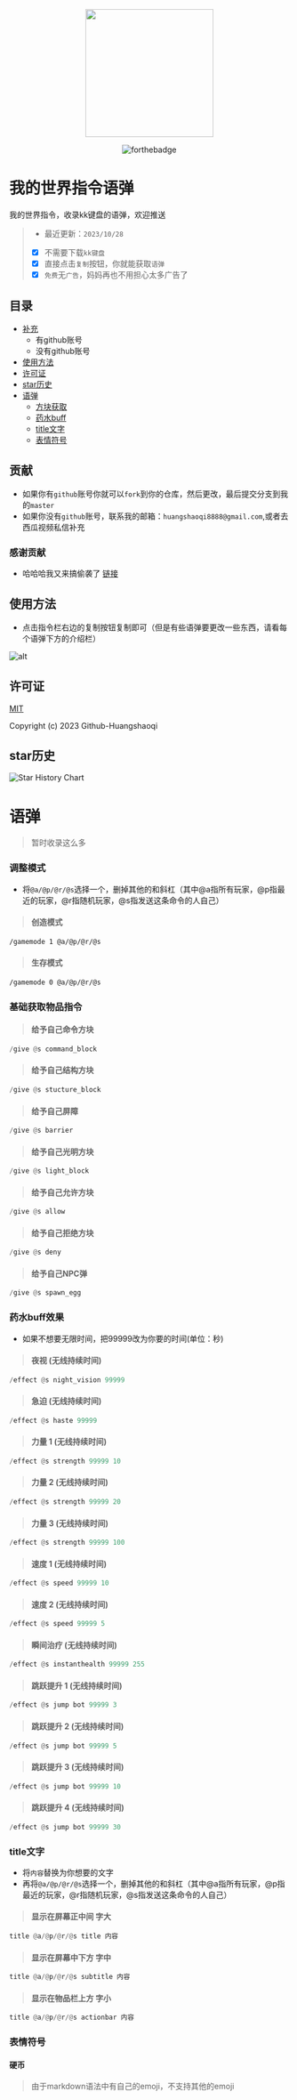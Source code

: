 <div align="center">
<img wight="230px" height="230px" src="block.jpg">

![forthebadge](https://forthebadge.com/images/badges/license-mit.svg)
</div>

# 我的世界指令语弹
我的世界指令，收录kk键盘的语弹，欢迎推送
> - 最近更新：`2023/10/28`
> - [x] 不需要下载`kk键盘`
> - [x] 直接点击`复制`按钮，你就能获取`语弹`
> - [x] `免费`无`广告`，妈妈再也不用担心太多广告了

## 目录
* [补充](#补充)
    * 有github账号
    * 没有github账号
* [使用方法](#使用方法)
* [许可证](#许可证)
* [star历史](#star历史)
* [语弹](#语弹)
    * [方块获取](#基础获取物品指令)
    * [药水buff](#药水buff效果)
    * [title文字](#title文字)
    * [表情符号](#表情符号)

## 贡献
- 如果你有`github`账号你就可以`fork`到你的仓库，然后更改，最后提交分支到我的`master`
- 如果你没有`github`账号，联系我的邮箱：`huangshaoqi8888@gmail.com`,或者去西瓜视频私信补充

### 感谢贡献
- 哈哈哈我又来搞偷袭了 [链接](https://v.ixigua.com/i8GHVXrv/)
  
## 使用方法
- 点击指令栏右边的复制按钮复制即可（但是有些语弹要更改一些东西，请看每个语弹下方的介绍栏）

![alt](copy.png)

## 许可证
[MIT](https://github.com/Github-Huangshaoqi/minecraft-code/blob/master/LICENSE)

Copyright (c) 2023 Github-Huangshaoqi

## star历史
![Star History Chart](https://api.star-history.com/svg?repos=Github-Huangshaoqi/minecraft-code&type=Date)

# 语弹
> 暂时收录这么多
### 调整模式
- 将`@a/@p/@r/@s`选择一个，删掉其他的和斜杠（其中@a指所有玩家，@p指最近的玩家，@r指随机玩家，@s指发送这条命令的人自己）
> #### 创造模式
```bash
/gamemode 1 @a/@p/@r/@s
```

> #### 生存模式
```bash
/gamemode 0 @a/@p/@r/@s
```
### 基础获取物品指令
> #### 给予自己命令方块
```python
/give @s command_block
```
> #### 给予自己结构方块
```python
/give @s stucture_block
```
> #### 给予自己屏障
```python
/give @s barrier
```
> #### 给予自己光明方块
```python
/give @s light_block
```
> #### 给予自己允许方块
```python
/give @s allow
```
> #### 给予自己拒绝方块
```python
/give @s deny
```
> #### 给予自己NPC弹
```python
/give @s spawn_egg
```
### 药水buff效果
- 如果不想要无限时间，把99999改为你要的时间(单位：秒)
> #### 夜视 (无线持续时间)
```python
/effect @s night_vision 99999
```
> #### 急迫 (无线持续时间)
```python
/effect @s haste 99999
```
> #### 力量 1 (无线持续时间)
```python
/effect @s strength 99999 10
```
> #### 力量 2 (无线持续时间)
```python
/effect @s strength 99999 20
```
> #### 力量 3 (无线持续时间)
```python
/effect @s strength 99999 100
```
> #### 速度 1 (无线持续时间)
```python
/effect @s speed 99999 10
```
> #### 速度 2 (无线持续时间)
```python
/effect @s speed 99999 5
```
> #### 瞬间治疗 (无线持续时间)
```python
/effect @s instanthealth 99999 255
```
> #### 跳跃提升 1 (无线持续时间)
```python
/effect @s jump bot 99999 3
```
> #### 跳跃提升 2 (无线持续时间)
```python
/effect @s jump bot 99999 5
```
> #### 跳跃提升 3 (无线持续时间)
```python
/effect @s jump bot 99999 10
```
> #### 跳跃提升 4 (无线持续时间)
```python
/effect @s jump bot 99999 30
```
### title文字
- 将`内容`替换为你想要的文字
- 再将`@a/@p/@r/@s`选择一个，删掉其他的和斜杠（其中@a指所有玩家，@p指最近的玩家，@r指随机玩家，@s指发送这条命令的人自己）
> #### 显示在屏幕正中间 字大 
```python
title @a/@p/@r/@s title 内容 
```
> #### 显示在屏幕中下方 字中 
```python
title @a/@p/@r/@s subtitle 内容 
```
> #### 显示在物品栏上方 字小
```python
title @a/@p/@r/@s actionbar 内容
```
### 表情符号
#### 硬币
> 由于markdown语法中有自己的emoji，不支持其他的emoji

